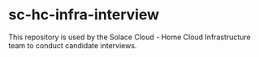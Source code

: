 # sc-hc-infra-interview

This repository is used by the Solace Cloud - Home Cloud Infrastructure team to conduct candidate interviews.

